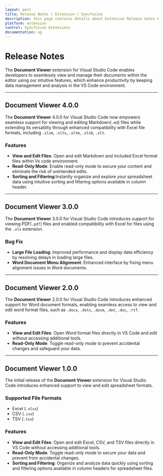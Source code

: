 ```yaml
---
layout: post
title: Release Notes | Extension | Syncfusion
description: this page contains details about Extension Release notes History | Syncfusion®
platform: extension
control: Syncfusion Extensions
documentation: ug
---
```

# Release Notes

The **Document Viewer** extension for Visual Studio Code enables developers to seamlessly view and manage their documents within the editor using our intuitive features, which enhance productivity by keeping data management and analysis in the VS Code environment.

---

## Document Viewer 4.0.0

The **Document Viewer** 4.0.0 for Visual Studio Code now empowers seamless support for viewing and editing Markdown(`.md`) files while extending its versatility through enhanced compatibility with Excel file formats, including `.xlsm`, `.xltx`, `.xltm`, `.xlsb`, `.xlt`.

### Features

- **View and Edit Files**: Open and edit Markdown and included Excel format files within Vs code environment. 
- **Read-Only Mode**: Enable read-only mode to secure your content and eliminate the risk of unintended edits.  
- **Sorting and Filtering**:Instantly organize and explore your spreadsheet data using intuitive sorting and filtering options available in column header.

---

## Document Viewer 3.0.0

The **Document Viewer** 3.0.0 for Visual Studio Code introduces support for viewing PDF(`.pdf`) files and enabled compatibility with Excel for files using the `.xls` extension.

### Bug Fix

- **Large File Loading**: Improved performance and display data efficiency by resolving delays in loading large files.
- **Word Document Menu Alignment**: Enhanced interface by fixing menu alignment issues in Word documents.

---

## Document Viewer 2.0.0

The **Document Viewer** 2.0.0 for Visual Studio Code introduces enhanced support for Word document formats, enabling seamless access to view and edit word format files, such as `.docx`, `.dotx`, `.docm`, `.dot`, `.doc`, `.rtf`.

### Features
- **View and Edit Files**: Open Word format files directly in VS Code and edit without accessing additional tools.  
- **Read-Only Mode**: Toggle read-only mode to prevent accidental changes and safeguard your data.  

---

## Document Viewer 1.0.0

The initial release of the **Document Viewer** extension for Visual Studio Code introduces enhanced support to view and edit spreadsheet formats.

### Supported File Formats
- Excel (`.xlsx`)  
- CSV (`.csv`)  
- TSV (`.tsv`)

### Features
- **View and Edit Files**: Open and edit Excel, CSV, and TSV files directly in VS Code without accessing additional tools.  
- **Read-Only Mode**: Toggle read-only mode to secure your data and prevent from accidental changes.  
- **Sorting and Filtering**: Organize and analyze data quickly using sorting and filtering options available in column headers for spreadsheet files.
